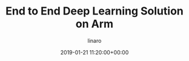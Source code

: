 ---
author: linaro
categories:
- events
- workshop
- arm-hpc-asia-2019
comments: false
event: arm-hpc-asia-2019
date: '2019-01-21 11:20:00+00:00'
slot: 15:10 - 15:30
image:
  featured: true
  path: /assets/images/content/end-to-end-deep-learning-solution-on-arm.jpg
layout: resource-post
title: 'End to End Deep Learning Solution on Arm'
speakers:
- biography: '""'
  company: Linaro
  job-title: 
  name: Jammy Zhou
youtube_video_url: https://www.youtube.com/watch?v=CyCEql_vQgY&list=PLKZSArYQptsPLGSEUycUowh9oy8WF_epV&index=7&t=0s
amazon_s3_presentation_url: https://static.linaro.org/event-resources/arm-hpc-asia-2019/slides/EndtoEndDeepLearningSolutiononArm13.pdf
---